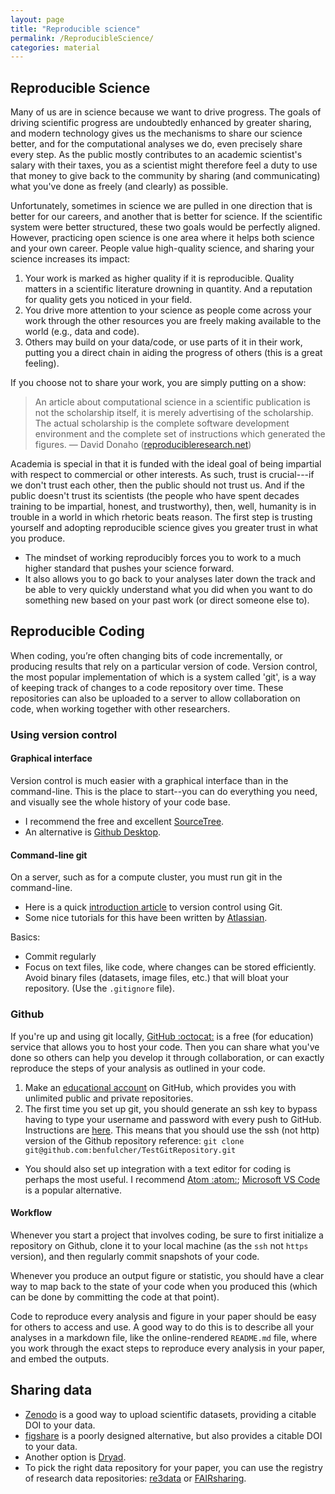 ```yaml
---
layout: page
title: "Reproducible science"
permalink: /ReproducibleScience/
categories: material
---
```



## Reproducible Science

Many of us are in science because we want to drive progress.
The goals of driving scientific progress are undoubtedly enhanced by greater sharing, and modern technology gives us the mechanisms to share our science better, and for the computational analyses we do, even precisely share every step.
As the public mostly contributes to an academic scientist's salary with their taxes, you as a scientist might therefore feel a duty to use that money to give back to the community by sharing (and communicating) what you've done as freely (and clearly) as possible.

Unfortunately, sometimes in science we are pulled in one direction that is better for our careers, and another that is better for science.
If the scientific system were better structured, these two goals would be perfectly aligned.
However, practicing open science is one area where it helps both science and your own career.
People value high-quality science, and sharing your science increases its impact:
1. Your work is marked as higher quality if it is reproducible. Quality matters in a scientific literature drowning in quantity.
And a reputation for quality gets you noticed in your field.
2. You drive more attention to your science as people come across your work through the other resources you are freely making available to the world (e.g., data and code).
3. Others may build on your data/code, or use parts of it in their work, putting you a direct chain in aiding the progress of others (this is a great feeling).

If you choose not to share your work, you are simply putting on a show:

> An article about computational science in a scientific publication is not the scholarship itself, it is merely advertising of the scholarship. The actual scholarship is the complete software development environment and the complete set of instructions which generated the figures.
— David Donaho ([reproducibleresearch.net](https://reproducibleresearch.net/))

Academia is special in that it is funded with the ideal goal of being impartial with respect to commercial or other interests.
As such, trust is crucial---if we don't trust each other, then the public should not trust us.
And if the public doesn't trust its scientists (the people who have spent decades training to be impartial, honest, and trustworthy), then, well, humanity is in trouble in a world in which rhetoric beats reason.
The first step is trusting yourself and adopting reproducible science gives you greater trust in what you produce.
  - The mindset of working reproducibly forces you to work to a much higher standard that pushes your science forward.
  - It also allows you to go back to your analyses later down the track and be able to very quickly understand what you did when you want to do something new based on your past work (or direct someone else to).

## Reproducible Coding

When coding, you’re often changing bits of code incrementally, or producing results that rely on a particular version of code.
Version control, the most popular implementation of which is a system called 'git', is a way of keeping track of changes to a code repository over time.
These repositories can also be uploaded to a server to allow collaboration on code, when working together with other researchers.

### Using version control


#### Graphical interface

Version control is much easier with a graphical interface than in the command-line.
This is the place to start--you can do everything you need, and visually see the whole history of your code base.

* I recommend the free and excellent [SourceTree](https://www.sourcetreeapp.com).
* An alternative is [Github Desktop](https://desktop.github.com).

#### Command-line git

On a server, such as for a compute cluster, you must run git in the command-line.
* Here is a quick [introduction article](http://journals.plos.org/ploscompbiol/article?id=10.1371/journal.pcbi.1004668) to version control using Git.
* Some nice tutorials for this have been written by [Atlassian](https://www.atlassian.com/git/).

Basics:
* Commit regularly
* Focus on text files, like code, where changes can be stored efficiently.
   Avoid binary files (datasets, image files, etc.) that will bloat your repository.
   (Use the `.gitignore` file).

### Github

If you're up and using git locally, [GitHub :octocat:](github.com) is a free (for education) service that allows you to host your code.
Then you can share what you've done so others can help you develop it through collaboration, or can exactly reproduce the steps of your analysis as outlined in your code.

1. Make an [educational account](https://education.github.com/benefits) on GitHub, which provides you with unlimited public and private repositories.
2. The first time you set up git, you should generate an ssh key to bypass having to type your username and password with every push to GitHub.
Instructions are [here](https://help.github.com/articles/generating-an-ssh-key/).
This means that you should use the ssh (not http) version of the Github repository reference: `git clone git@github.com:benfulcher/TestGitRepository.git`
* You should also set up integration with a text editor for coding is perhaps the most useful.
  I recommend [Atom :atom:](https://atom.io/); [Microsoft VS Code](https://code.visualstudio.com/) is a popular alternative.


#### Workflow

Whenever you start a project that involves coding, be sure to first initialize a repository on Github, clone it to your local machine (as the `ssh` not `https` version), and then regularly commit snapshots of your code.

Whenever you produce an output figure or statistic, you should have a clear way to map back to the state of your code when you produced this (which can be done by committing the code at that point).

Code to reproduce every analysis and figure in your paper should be easy for others to access and use.
A good way to do this is to describe all your analyses in a markdown file, like the online-rendered `README.md` file, where you work through the exact steps to reproduce every analysis in your paper, and embed the outputs.

## Sharing data

* [Zenodo](https://zenodo.org/signup/) is a good way to upload scientific datasets, providing a citable DOI to your data.
* [figshare](https://figshare.com) is a poorly designed alternative, but also provides a citable DOI to your data.
* Another option is [Dryad](https://datadryad.org/stash).
* To pick the right data repository for your paper, you can use the registry of research data repositories: [re3data](https://www.re3data.org/) or [FAIRsharing](https://fairsharing.org/).
